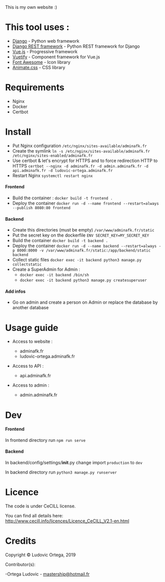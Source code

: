 This is my own website :)

# This tool uses :

* [Django](https://twig.symfony.com/) - Python web framework
* [Django REST framework](https://www.django-rest-framework.org/) - Python REST framework for Django
* [Vue.js](https://vuejs.org/) - Progressive framework
* [Vuetify](https://vuetifyjs.com/en/) - Component framework for Vue.js
* [Font Awesome](https://fontawesome.com/) - Icon library
* [Animate.css](https://daneden.github.io/animate.css/) - CSS library

# Requirements

- Nginx
- Docker
- Certbot

# Install

- Put Nginx configuration `/etc/nginx/sites-available/adminafk.fr`
- Create the symlink `ln -s /etc/nginx/sites-available/adminafk.fr /etc/nginx/sites-enabled/adminafk.fr`
- Use certbot & let's encrypt for HTTPS and to force redirection HTTP to HTTPS `certbot --nginx -d adminafk.fr -d admin.adminafk.fr -d api.adminafk.fr -d ludovic-ortega.adminafk.fr`
- Restart Nginx `systemctl restart nginx`

#### Frontend

- Build the container : `docker build -t frontend .`
- Deploy the container `docker run -d --name frontend --restart=always --publish 8080:80 frontend`

#### Backend

- Create this directories (must be empty) `/var/www/adminafk.fr/static`
- Put the secret key on the dockerfile `ENV SECRET_KEY=MY_SECRET_KEY`
- Build the container `docker build -t backend .`
- Deploy the container `docker run -d --name backend --restart=always -p 8000:8000 -v /var/www/adminafk.fr/static:/app/backend/static backend`
- Collect static files `docker exec -it backend python3 manage.py collectstatic`
- Create a SuperAdmin for Admin : 
    * `docker exec -it backend /bin/sh`  
    * `docker exec -it backend python3 manage.py createsuperuser`  

#### Add infos

- Go on admin and create a person on Admin or replace the database by another database

# Usage guide

- Access to website :
    * adminafk.fr
    * ludovic-ortega.adminafk.fr

- Access to API :
    * api.adminafk.fr
    
- Access to admin :
    * admin.adminafk.fr

# Dev

#### Frontend

In frontend directory run `npm run serve`

#### Backend

In backend/config/settings/__init__.py change import `production` to `dev`

In backend directory run `python3 manage.py runserver`

# Licence

The code is under CeCILL license.

You can find all details here: http://www.cecill.info/licences/Licence_CeCILL_V2.1-en.html

# Credits

Copyright © Ludovic Ortega, 2019

Contributor(s):

-Ortega Ludovic - mastership@hotmail.fr
